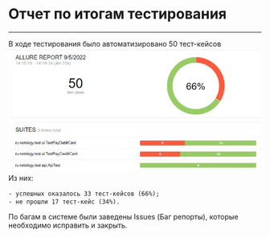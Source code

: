 # Отчет по итогам тестирования
---
В ходе тестирования было автоматизировано 50 тест-кейсов
![img.jpg](img.jpg)
Из них:

    - успешных оказалось 33 тест-кейсов (66%);
    - не прошли 17 тест-кейс (34%).

По багам в системе были заведены Issues (Баг репорты), которые необходимо исправить и закрыть.